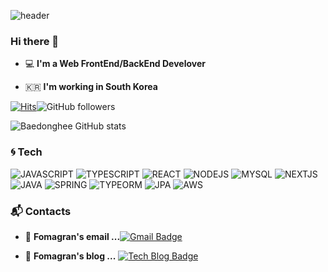 ![header](https://capsule-render.vercel.app/api?type=waving&color=random&height=300&section=header&text=Baedonghee%20Profile&fontSize=90&animation=fadeIn&fontAlignY=38&fontColor=d6ace6)

### Hi there 👋   

 - 💻   **I'm a Web FrontEnd/BackEnd Develover**    

 - 🇰🇷  **I'm working in South Korea**

[![Hits](https://hits.seeyoufarm.com/api/count/incr/badge.svg?url=https%3A%2F%2Fgithub.com%2FBaedonghee%2Fhit-counter&count_bg=%2379C83D&title_bg=%23555555&icon=&icon_color=%23E7E7E7&title=hits&edge_flat=false)](https://hits.seeyoufarm.com)![GitHub followers](https://img.shields.io/github/followers/Baedonghee?style=social)

![Baedonghee GitHub stats](https://github-readme-stats.vercel.app/api?username=Baedonghee&show_icons=true&theme=radical)


### :cyclone: Tech
![JAVASCRIPT](https://img.shields.io/badge/JAVASCRIPT-%E2%98%85%E2%98%85%E2%98%85%E2%98%85%E2%98%86-0696D7?style=plastic&logo=Javascript&logoColor=white) ![TYPESCRIPT](https://img.shields.io/badge/TYPESCRIPT-%E2%98%85%E2%98%85%E2%98%85%E2%98%86%E2%98%86-3DDC84?style=plastic&logo=Typescript&logoColor=white)  ![REACT](https://img.shields.io/badge/REACT-%E2%98%85%E2%98%85%E2%98%85%E2%98%85%E2%98%86-690a55?style=plastic&logo=React&logoColor=white) ![NODEJS](https://img.shields.io/badge/NODE-%E2%98%85%E2%98%85%E2%98%85%E2%98%85%E2%98%86-690a55?style=plastic&logo=Nodejs&logoColor=white) ![MYSQL](https://img.shields.io/badge/MYSQL-%E2%98%85%E2%98%85%E2%98%85%E2%98%86%E2%98%86-89cff0?style=plastic&logo=Mysql&logoColor=white) ![NEXTJS](https://img.shields.io/badge/NEXTJS-%E2%98%85%E2%98%85%E2%98%85%E2%98%85%E2%98%86-edbddd?style=plastic&logo=Nextjs&logoColor=white) ![JAVA](https://img.shields.io/badge/JAVA-%E2%98%85%E2%98%85%E2%98%86%E2%98%86%E2%98%86-b8e9de?style=plastic&logo=Java&logoColor=white) ![SPRING](https://img.shields.io/badge/SPRING-%E2%98%85%E2%98%85%E2%98%86%E2%98%86%E2%98%86-f2fbf9?style=plastic&logo=Spring&logoColor=white) ![TYPEORM](https://img.shields.io/badge/TYPEORM-%E2%98%85%E2%98%85%E2%98%85%E2%98%86%E2%98%86-d9cee3?style=plastic&logo=Typeorm&logoColor=white) ![JPA](https://img.shields.io/badge/JPA-%E2%98%85%E2%98%85%E2%98%85%E2%98%86%E2%98%86-d9cee3?style=plastic&logo=jpa&logoColor=white) ![AWS](https://img.shields.io/badge/AWS-%E2%98%85%E2%98%85%E2%98%85%E2%98%86%E2%98%86-a6a67a?style=plastic&logo=Aws&logoColor=white)

### :mailbox_with_mail: Contacts
- 📮  **Fomagran's email ...**[![Gmail Badge](https://img.shields.io/badge/Gmail-d14836?style=flat-square&logo=Gmail&logoColor=white&link=mailto:appleehdgml@gmail.com)](mailto:appleehdgml@gmail.com)

- 📒  **Fomagran's blog ...** [![Tech Blog Badge](http://img.shields.io/badge/-Tech%20blog-black?style=flat-square&logo=blogger&logoColor=white&link=https://www.notion.so/donghee89/1246d24478f648a0838effd7f655d8b5)](https://www.notion.so/donghee89/1246d24478f648a0838effd7f655d8b5)